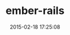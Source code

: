 ---
layout: post
title:  "ember-rails"
repo:   "emberjs/ember-rails"
date:   2015-02-18 17:25:08
gemurl: https://github.com/emberjs/ember-rails
---